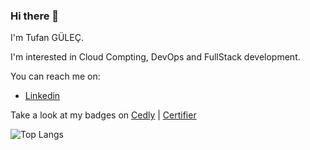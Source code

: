 ### Hi there 👋

I'm Tufan GÜLEÇ. 

I'm interested in Cloud Compting, DevOps and FullStack development. 

You can reach me on:

- [Linkedin](https://www.linkedin.com/in/gulectufan/ "Tufan GÜLEÇ - Linkedin page")

Take a look at my badges on [Cedly](https://www.credly.com/users/gulectufan/badges "Tufan GÜLEÇ - Credly") | [Certifier](https://verified.sertifier.com/en/profile/tufangulec796330 "Tufan GÜLEÇ - Certifier")

<!--

- 🔭 I’m currently working on ...
- 🌱 I’m currently learning ...
- 👯 I’m looking to collaborate on ...
- 🤔 I’m looking for help with ...
- 💬 Ask me about ...
- 📫 How to reach me: ...
- 😄 Pronouns: ...
- ⚡ Fun fact: ...
-->


<!-- Most Used Languages 
- kaynak kodu : https://github.com/anuraghazra/github-readme-stats 
- C mikatarını artırınca bunu kullan [![Top Langs](https://github-readme-stats.vercel.app/api/top-langs/?username=gulectufan&layout=compact)](https://github.com/gulectufan/github-readme-stats)
-->
![Top Langs](https://github-readme-stats.vercel.app/api/top-langs/?username=gulectufan&hide_progress=true&langs_count=8)

<!-- Oranlı gösterim
![Top Langs](https://github-readme-stats.vercel.app/api/top-langs/?username=gulectufan&langs_count=8)    
-->

